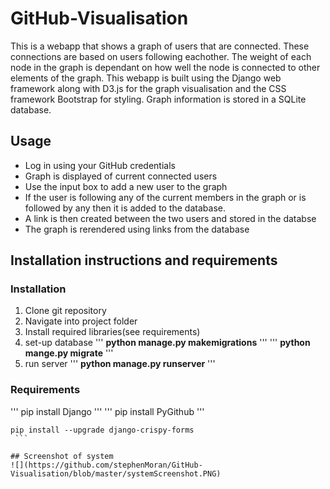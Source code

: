 # GitHub-Visualisation
This is a webapp that shows a graph of users that are connected. These connections are based on users following eachother. The weight of each node in the graph is dependant on how well the node is connected to other elements of the graph. This webapp is built using the Django web framework along with D3.js for the graph visualisation and the CSS framework Bootstrap for styling. Graph information is stored in a SQLite database.

## Usage
* Log in using your GitHub credentials
* Graph is displayed of current connected users
* Use the input box to add a new user to the graph 
* If the user is following any of the current members in the graph or is followed by any then it is added to the database. 
* A link is then created between the two users and stored in the databse
* The graph is rerendered using links from the database

## Installation instructions and requirements
  
  
  ### Installation
  1. Clone git repository
  2. Navigate into project folder
  3. Install required libraries(see requirements)
  4. set-up database
      '''
      **python manage.py makemigrations**
      '''
      '''
      **python mange.py migrate**
      '''
  5. run server 
      '''
      **python manage.py runserver**
      '''
  ### Requirements
   '''
   pip install Django 
   '''
   '''
   pip install PyGithub
   '''
   ```
   pip install --upgrade django-crispy-forms
    ```

## Screenshot of system
![](https://github.com/stephenMoran/GitHub-Visualisation/blob/master/systemScreenshot.PNG)
